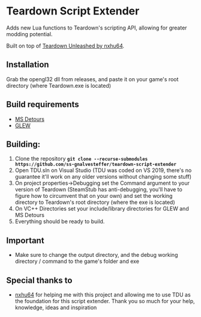 # Teardown Script Extender
Adds new Lua functions to Teardown's scripting API, allowing for greater modding potential.

Built on top of [Teardown Unleashed by nxhu64](https://github.com/nxhu64/TDU).

## Installation
Grab the opengl32 dll from releases, and paste it on your game's root directory (where Teardown.exe is located)

## Build requirements
* [MS Detours](https://github.com/microsoft/Detours)
* [GLEW](http://glew.sourceforge.net/)

## Building:
1. Clone the repository **`git clone --recurse-submodules https://github.com/ss-gnalvesteffer/teardown-script-extender`**
2. Open TDU.sln on Visual Studio (TDU was coded on VS 2019, there's no guarantee it'll work on any older versions without changing some stuff)
3. On project properties->Debugging set the Command argument to your version of Teardown (SteamStub has anti-debugging, you'll have to figure how to circumvent that on your own) and set the working directory to Teardown's root directory (where the exe is located)
4. On VC++ Directories set your include/library directories for GLEW and MS Detours
5. Everything should be ready to build.

## Important
* Make sure to change the output directory, and the debug working directory / command to the game's folder and exe

## Special thanks to
* [nxhu64](https://github.com/nxhu64) for helping me with this project and allowing me to use TDU as the foundation for this script extender.
Thank you so much for your help, knowledge, ideas and inspiration